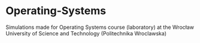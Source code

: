 # Operating-Systems
Simulations made for Operating Systems course (laboratory) at the Wrocław University of Science and Technology (Politechnika Wroclawska)


